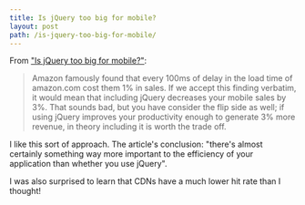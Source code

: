 ```yaml
---
title: Is jQuery too big for mobile?
layout: post
path: /is-jquery-too-big-for-mobile/
---
```


From ["Is jQuery too big for mobile?"](http://flippinawesome.org/2014/03/10/is-jquery-too-big-for-mobile/):

> Amazon famously found that every 100ms of delay in the load time of amazon.com cost them 1% in sales. If we accept this finding verbatim, it would mean that including jQuery decreases your mobile sales by 3%. That sounds bad, but you have consider the flip side as well; if using jQuery improves your productivity enough to generate 3% more revenue, in theory including it is worth the trade off.

I like this sort of approach. The article's conclusion: "there's almost certainly something way more important to the efficiency of your application than whether you use jQuery".

I was also surprised to learn that CDNs have a much lower hit rate than I thought!
